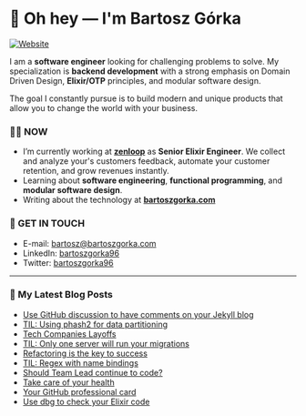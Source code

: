 # 👋 Oh hey — I'm Bartosz Górka

[![Website](https://img.shields.io/website?label=bartoszgorka.com&style=for-the-badge&url=https%3A%2F%2Fbartoszgorka.com)](https://bartoszgorka.com)

I am a **software engineer** looking for challenging problems to solve.
My specialization is **backend development** with a strong emphasis on Domain Driven Design, **Elixir/OTP** principles, and modular software design.

The goal I constantly pursue is to build modern and unique products that allow you to change the world with your business. 

### 👨‍💻 NOW

- I’m currently working at **[zenloop](https://zenloop.com/en)** as **Senior Elixir Engineer**.
  We collect and analyze your's customers feedback, automate your customer retention, and grow revenues instantly.
- Learning about **software engineering**, **functional programming**, and **modular software design**.
- Writing about the technology at **[bartoszgorka.com](https://bartoszgorka.com)**

### 📨 GET IN TOUCH

- E-mail: bartosz@bartoszgorka.com
- LinkedIn: [bartoszgorka96](https://www.linkedin.com/in/bartoszgorka96/)
- Twitter: [bartoszgorka96](https://twitter.com/BartoszGorka96)

----

### 📕 My Latest Blog Posts

<!-- BLOG-POST-LIST:START -->
- [Use GitHub discussion to have comments on your Jekyll blog](https://bartoszgorka.com/github-discussion-comments-for-jekyll-blog)
- [TIL: Using phash2 for data partitioning](https://bartoszgorka.com/using-phash2-data-partitioning)
- [Tech Companies Layoffs](https://bartoszgorka.com/tech-companies-layoffs)
- [TIL: Only one server will run your migrations](https://bartoszgorka.com/ecto-migration-executed-once)
- [Refactoring is the key to success](https://bartoszgorka.com/refactoring-key-to-success)
- [TIL: Regex with name bindings](https://bartoszgorka.com/regex-with-name-bindings)
- [Should Team Lead continue to code?](https://bartoszgorka.com/team-lead-continue-to-code)
- [Take care of your health](https://bartoszgorka.com/take-care-of-your-health)
- [Your GitHub professional card](https://bartoszgorka.com/your-github-professional-card)
- [Use dbg to check your Elixir code](https://bartoszgorka.com/use-dbg-to-check-your-elixir-code)
<!-- BLOG-POST-LIST:END -->
